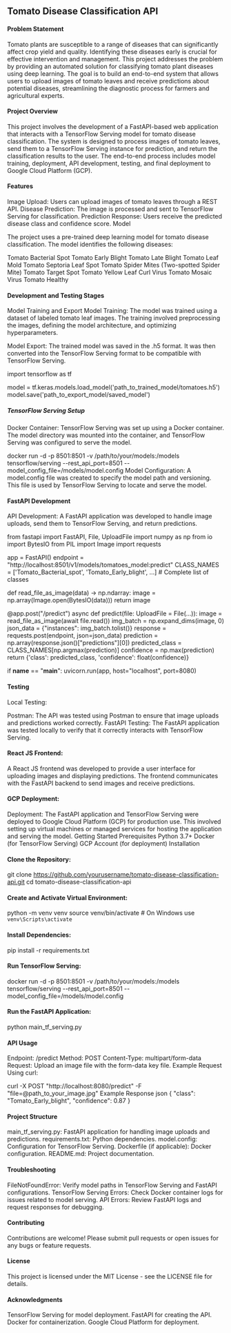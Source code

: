 ## Tomato Disease Classification API
#### Problem Statement
Tomato plants are susceptible to a range of diseases that can significantly affect crop yield and quality. Identifying these diseases early is crucial for effective intervention and management. This project addresses the problem by providing an automated solution for classifying tomato plant diseases using deep learning. The goal is to build an end-to-end system that allows users to upload images of tomato leaves and receive predictions about potential diseases, streamlining the diagnostic process for farmers and agricultural experts.

#### Project Overview
This project involves the development of a FastAPI-based web application that interacts with a TensorFlow Serving model for tomato disease classification. The system is designed to process images of tomato leaves, send them to a TensorFlow Serving instance for prediction, and return the classification results to the user. The end-to-end process includes model training, deployment, API development, testing, and final deployment to Google Cloud Platform (GCP).

#### Features
Image Upload: Users can upload images of tomato leaves through a REST API.
Disease Prediction: The image is processed and sent to TensorFlow Serving for classification.
Prediction Response: Users receive the predicted disease class and confidence score.
Model

The project uses a pre-trained deep learning model for tomato disease classification. The model identifies the following diseases:

Tomato Bacterial Spot
Tomato Early Blight
Tomato Late Blight
Tomato Leaf Mold
Tomato Septoria Leaf Spot
Tomato Spider Mites (Two-spotted Spider Mite)
Tomato Target Spot
Tomato Yellow Leaf Curl Virus
Tomato Mosaic Virus
Tomato Healthy

#### Development and Testing Stages
Model Training and Export
Model Training: The model was trained using a dataset of labeled tomato leaf images. The training involved preprocessing the images, defining the model architecture, and optimizing hyperparameters.

Model Export: The trained model was saved in the .h5 format. It was then converted into the TensorFlow Serving format to be compatible with TensorFlow Serving.

import tensorflow as tf

model = tf.keras.models.load_model('path_to_trained_model/tomatoes.h5')
model.save('path_to_export_model/saved_model')

##### TensorFlow Serving Setup
Docker Container: TensorFlow Serving was set up using a Docker container. The model directory was mounted into the container, and TensorFlow Serving was configured to serve the model.

docker run -d -p 8501:8501 -v /path/to/your/models:/models tensorflow/serving --rest_api_port=8501 --model_config_file=/models/model.config
Model Configuration: A model.config file was created to specify the model path and versioning. This file is used by TensorFlow Serving to locate and serve the model.

#### FastAPI Development
API Development: A FastAPI application was developed to handle image uploads, send them to TensorFlow Serving, and return predictions.

from fastapi import FastAPI, File, UploadFile
import numpy as np
from io import BytesIO
from PIL import Image
import requests

app = FastAPI()
endpoint = "http://localhost:8501/v1/models/tomatoes_model:predict"
CLASS_NAMES = ['Tomato_Bacterial_spot', 'Tomato_Early_blight', ...]  # Complete list of classes

def read_file_as_image(data) -> np.ndarray:
    image = np.array(Image.open(BytesIO(data)))
    return image

@app.post("/predict")
async def predict(file: UploadFile = File(...)):
    image = read_file_as_image(await file.read())
    img_batch = np.expand_dims(image, 0)
    json_data = {"instances": img_batch.tolist()}
    response = requests.post(endpoint, json=json_data)
    prediction = np.array(response.json()["predictions"][0])
    predicted_class = CLASS_NAMES[np.argmax(prediction)]
    confidence = np.max(prediction)
    return {'class': predicted_class, 'confidence': float(confidence)}

if __name__ == "__main__":
    uvicorn.run(app, host="localhost", port=8080)

#### Testing
Local Testing:

Postman: The API was tested using Postman to ensure that image uploads and predictions worked correctly.
FastAPI Testing: The FastAPI application was tested locally to verify that it correctly interacts with TensorFlow Serving.

#### React JS Frontend:

A React JS frontend was developed to provide a user interface for uploading images and displaying predictions. The frontend communicates with the FastAPI backend to send images and receive predictions.

#### GCP Deployment:

Deployment: The FastAPI application and TensorFlow Serving were deployed to Google Cloud Platform (GCP) for production use. This involved setting up virtual machines or managed services for hosting the application and serving the model.
Getting Started
Prerequisites
Python 3.7+
Docker (for TensorFlow Serving)
GCP Account (for deployment)
Installation

#### Clone the Repository:

git clone https://github.com/yourusername/tomato-disease-classification-api.git
cd tomato-disease-classification-api

#### Create and Activate Virtual Environment:

python -m venv venv
source venv/bin/activate   # On Windows use `venv\Scripts\activate`

#### Install Dependencies:

pip install -r requirements.txt

#### Run TensorFlow Serving:

docker run -d -p 8501:8501 -v /path/to/your/models:/models tensorflow/serving --rest_api_port=8501 --model_config_file=/models/model.config

#### Run the FastAPI Application:

python main_tf_serving.py

#### API Usage
Endpoint: /predict
Method: POST
Content-Type: multipart/form-data
Request: Upload an image file with the form-data key file.
Example Request
Using curl:

curl -X POST "http://localhost:8080/predict" -F "file=@path_to_your_image.jpg"
Example Response
json
{
  "class": "Tomato_Early_blight",
  "confidence": 0.87
}

#### Project Structure
main_tf_serving.py: FastAPI application for handling image uploads and predictions.
requirements.txt: Python dependencies.
model.config: Configuration for TensorFlow Serving.
Dockerfile (if applicable): Docker configuration.
README.md: Project documentation.

#### Troubleshooting
FileNotFoundError: Verify model paths in TensorFlow Serving and FastAPI configurations.
TensorFlow Serving Errors: Check Docker container logs for issues related to model serving.
API Errors: Review FastAPI logs and request responses for debugging.

#### Contributing
Contributions are welcome! Please submit pull requests or open issues for any bugs or feature requests.

#### License
This project is licensed under the MIT License - see the LICENSE file for details.

#### Acknowledgments
TensorFlow Serving for model deployment.
FastAPI for creating the API.
Docker for containerization.
Google Cloud Platform for deployment.

